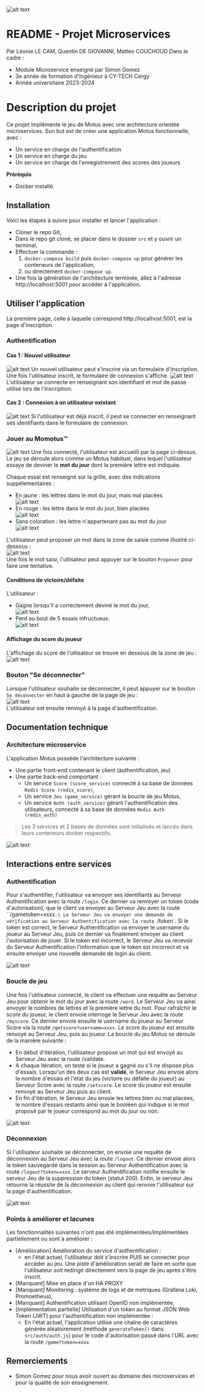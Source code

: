 ![alt text](./img/motus_logo.png)

# README - Projet Microservices
Par Léonie LE CAM, Quentin DE GIOVANNI, Matteo COUCHOUD
Dans le cadre :
- Module Microservice enseigné par Simon Gomez
- 3e année de formation d'Ingénieur à CY-TECH Cergy
- Année universitaire 2023-2024

# Description du projet

Ce projet implémente le jeu de Motus avec une architecture orientée microservices. Son but est de créer une application Motus fonctionnelle, avec : 
- Un service en charge de l'authentification
- Un service en charge du jeu
- Un service en charge de l'enregistrement des scores des joueurs

**Préréquis**
- Docker installé.

## Installation

Voici les étapes à suivre pour installer et lancer l'application :
- Cloner le repo Git,
- Dans le repo git cloné, se placer dans le dossier `src` et y ouvrir un terminal,
- Effectuer la commande :
    1.   `docker-compose build` puis `docker-compose up` pour générer les conteneurs de l'application,
    2. ou directement `docker-compose up`.
- Une fois la génération de l'architecture terminée, allez à l'adresse http://localhost:5001 pour accéder à l'application.

## Utiliser l'application

La première page, celle à laquelle correspond http://localhost:5001, est la page d'inscription.
### Authentification
#### Cas 1 : Nouvel utilisateur
![alt text](./img/inscription.png)
Un nouvel utilisateur peut s'inscrire via un formulaire d'inscription.\
Une fois l'utilisateur inscrit, le formulaire de connexion s'affiche.
![alt text](./img/connexion.png)
L'utilisateur se connecte en renseignant son identifiant et mot de passe utilisé lors de l'inscription.

#### Cas 2 : Connexion à un utilisateur existant
![alt text](./img/connexion.png)
Si l'utilisateur est déjà inscrit, il peut se connecter en renseignant ses identifiants dans le formulaire de connexion.

### Jouer au Momotus™
![alt text](./img/page_jeu.png)
Une fois connecté, l'utilisateur est accueilli par la page ci-dessus. Le jeu se déroule alors comme un Motus habituel, dans lequel l'utilisateur essaye de deviner le **mot du jour** dont la première lettre est indiquée.

Chaque essai est renseigné sur la grille, avec des indications suppélementaires :
- En jaune : les lettres dans le mot du jour, mais mal placées\
![alt text](./img/lettre_jaune.png)
- En rouge : les lettre dans le mot du jour, bien placées\
![alt text](./img/lettre_rouge.png)
- Sans coloration : les lettre n'appartenant pas au mot du jour\
![alt text](./img/lettre_non.png)

L'utilisateur peut proposer un mot dans la zone de saisie comme illustré ci-dessous :\
![alt text](./img/input_proposer.png)\
Une fois le mot saisi, l'utlisateur peut appuyer sur le bouton `Proposer` pour faire une tentative.

#### Conditions de victoire/défaite
L'utilisateur :
- Gagne lorsqu'il a correctement deviné le mot du jour,\
![alt text](./img/win.png)
- Perd au bout de 5 essais infructueux.\
![alt text](./img/loose.png)


#### Affichage du score du joueur
L'affichage du score de l'utlisateur se trouve en dessous de la zone de jeu :\
![alt text](./img/affichage_score.png)

### Bouton "Se déconnecter"
Lorsque l'utilisateur souhaite se déconnecter, il peut appuyer sur le bouton `Se déconnecter` en haut à gauche de la page de jeu :\
![alt text](./img/bouton_deconnexion.png)\
L'utilisateur est ensuite renvoyé à la page d'authentification.

## Documentation technique
### Architecture microservice

L'application Motus possède l'architecture suivante :
- Une partie front-end contenant le client (authentification, jeu)
- Une partie back-end comportant :
    - Un service `Score (score_service)` connecté à sa base de données `Redis Score (redis_score)`,
    - Un service `Jeu (game_service)` gérant la boucle de jeu Motus,
    - Un service `Auth (auth_service)` gérant l'authentification des utilisateurs, connecté à sa base de données `Redis Auth (redis_auth)`

>Les 3 services et 2 bases de données sont initialisés et lancés dans leurs conteneurs docker respectifs.

![alt text](./img/architecture.png)

## Interactions entre services
### Authentification

Pour s'authentifier, l'utilisateur va envoyer ses identifiants au Serveur Authentification avec la route `/login`. Ce dernier va renvoyer un token (code d'autorisation), que le client va envoyer au Serveur Jeu avec la route ``/gametoken=xxxx`.\
Le Serveur Jeu va envoyer une demande de vérification au Serveur Authentification avec la route `/token`. Si le token est correct, le Serveur Authentification va envoyer le username du joueur au Serveur Jeu, puis ce dernier va finalement envoyer au client l'autorisation de jouer. Si le token est incorrect, le Serveur Jeu va recevoir du Serveur Authentification l'information que le token est incorrect et va ensuite envoyer une nouvelle demande de login au client.

![alt text](./img/authentification.png)
### Boucle de jeu

Une fois l'utilisateur connecté, le client va effectuer une requête au Serveur Jeu pour obtenir le mot du jour avec la route `/word`. Le Serveur Jeu va ainsi envoyer le nombres de lettres et la première lettre du mot. Pour rafraîchir le score du joueur, le client envoie interroge le Serveur Jeu avec la route `/myscore`. Ce dernier envoie ensuite le username du joueur au Serveur Score via la route `/getscore?username=xxxx`. Le score du joueur est ensuite renvoyé au Serveur Jeu, puis au joueur.
La boucle du jeu Motus se déroule de la manière suivante :
- En début d'itération, l'utilisateur propose un mot qui est envoyé au Serveur Jeu avec la route /validate.
- A chaque itération, on teste si le joueur a gagné ou s'il ne dispose plus d'essais. Lorsqu'un des deux cas est **validé**, le Serveur Jeu envoie alors le nombre d'essais et l'état du jeu (victoire ou défaite du joueur) au Serveur Score avec la route `/setscore`. Le score du joueur est ensuite renvoyé au Serveur Jeu puis au client.
- En fin d'itération, le Serveur Jeu envoie les lettres bien ou mal placées, le nombre d'essais restants ainsi que le booléen qui indique si le mot proposé par le joueur correspond au mot du jour ou non.

![alt text](./img/motus_game_and_score.png)

### Déconnexion

Si l'utilisateur souhaite se déconnecter, on envoie une requête de déconnexion au Serveur Jeu avec la route `/logout`. Ce dernier envoie alors le token sauvegardé dans la session au Serveur Authentification avec la route `/logout?token=xxxx`. Le serveur Authentification notifie ensuite le serveur Jeu de la suppression du token (statut 200). Enfin, le serveur Jeu retourne la réussite de la déconnexion au client qui renvoie l'utilisateur sur la page d'authentification.

![alt text](./img/deconnexion.png)

### Points à améliorer et lacunes

Les fonctionnalités suivantes n'ont pas été implémentées/implémentées partiellement ou sont à améliorer :
- [Amélioration] Amélioration du service d'authentification : 
    - en l'état actuel, l'utilisateur doit s'inscrire PUIS se connecter pour accéder au jeu. Une piste d'amélioration serait de faire en sorte que l'utilisateur soit redirigé directement vers la page de jeu après s'être inscrit.
- [Manquant] Mise en place d'un HA PROXY
- [Manquant] Monitoring : système de logs et de métriques (Grafana Loki, Promoetheus),
- [Manquant] Authentification utilisant OpenID non implémentée,
- [Implémentation partielle] Utilisation d'un token au format JSON Web Token (JWT) pour l'authentification non implémentée :
    - En l'état actuel, l'application utilise une chaîne de caractères générée aléatoirement (méthode `generateToken()` dans `src/auth/auth.js`) pour le code d'autorisation passé dans l'URL avec la route `/game?token=xxxx`.

## Remerciements

* Simon Gomez pour nous avoir ouvert au domaine des microservices et pour la qualité de son enseignement.

